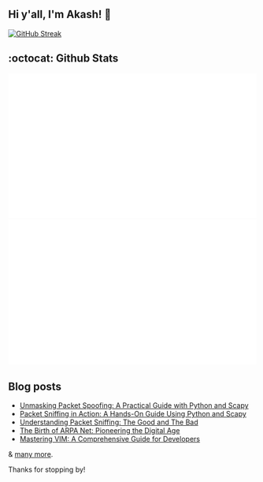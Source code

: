 ## Hi y'all, I'm Akash! 👋

[![GitHub Streak](https://streak-stats.demolab.com?user=Akash3121&theme=github-dark-blue&date_format=M%20j%5B%2C%20Y%5D)](https://git.io/streak-stats)


## :octocat: Github Stats 

![](https://github.com/Akash3121/github-stats/blob/master/generated/overview.svg)
![](https://github.com/Akash3121/github-stats/blob/master/generated/languages.svg)

## Blog posts
<!-- BLOG-POST-LIST:START -->
- [Unmasking Packet Spoofing: A Practical Guide with Python and Scapy](https://akashrj.hashnode.dev/unmasking-packet-spoofing-a-practical-guide-with-python-and-scapy)
- [Packet Sniffing in Action: A Hands-On Guide Using Python and Scapy](https://akashrj.hashnode.dev/packet-sniffing-in-action-a-hands-on-guide-using-python-and-scapy)
- [Understanding Packet Sniffing: The Good and The Bad](https://akashrj.hashnode.dev/understanding-packet-sniffing-the-good-and-the-bad)
- [The Birth of ARPA Net: Pioneering the Digital Age](https://akashrj.hashnode.dev/the-birth-of-arpa-net-pioneering-the-digital-age)
- [Mastering VIM: A Comprehensive Guide for Developers](https://akashrj.hashnode.dev/mastering-vim-a-comprehensive-guide-for-developers)
<!-- BLOG-POST-LIST:END -->
& [many more](https://akashrj.hashnode.dev/).

Thanks for stopping by!